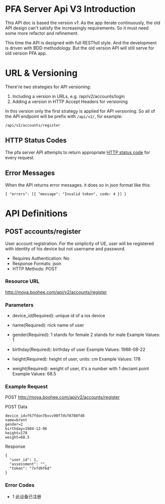 # PFA Server Api V3 Introduction

This API doc is based the version *v1*. As the app iterate continuously,
the old API design can't satisfy the increasingly requirements. So it
must need some more refactor and refinement.

This time the API is designed with full RESTfull style. And the development
is driven with BDD methodology. But the old version API will still serve for old
version PFA app.

# URL & Versioning

There're two strategies for API versioning:
  1. Including a version in URLs, e.g. /api/v2/accounts/login
  2. Adding a version in HTTP Accept Headers for versioning

In this version only the first strategy is applied for API versioning. So
all of the API endpoint will be prefix with `/api/v2/`, for example:

    /api/v2/accounts/register

## HTTP Status Codes

The pfa server API attempts to return appropriate
[HTTP status code](http://en.wikipedia.org/wiki/List_of_HTTP_status_codes)
for every request.

## Error Messages

When the API returns error messages. it does so in json format like this:

    { "errors": [{ "message": "Invalid token", code: 4 }] }

# API Definitions

## POST accounts/register

User account registration. For the simplicity of UE, user will be registered
with identity of his device but not username and password.

  * Requires Authentication: No
  * Response Formats: json
  * HTTP Methods: POST

### Resource URL

http://moya.boohee.com/api/v2/accounts/register

### Parameters

*   device_id(Required):
    unique id of a ios device
*   name(Required):
    nick name of user
*   gender(Required):
    1 stands for female
    2 stands for male
    Example Values: 1
*   birthday(Required):
    birthday of user
    Example Values: 1988-08-22
*   height(Required):
    height of user, units: cm
    Example Values: 178

*   weight(Required):
    weight of user, it's a number with 1 deciaml point
    Example Values: 68.5

### Example Request

POST http://moya.boohee.com/api/v2/accounts/register

POST Data

    device_id=f67fdon76xcv90f7dsf8788fd8
    name=brent
    gender=2
    birthday=1984-12-06
    height=178
    weight=68.5

Response

    {
      "user_id": 1,
      "assessment": "",
      "token": "7vfd9f6d"
    }

### Error Codes

* 1 此设备已注册
